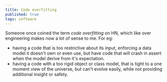 ```yaml
---
title: Code overfitting
published: true
tags: software
---
```

Someone once coined the term *code overfitting* on HN, which like over engineering makes now a lot of sense to me. For eg: 
- having a code that is too restrictive about its input, enforcing a data model it doesn't own or even use, but have code that will crash in assert when the model derive from it's expectation.
- having a code with a too rigid object or class model, that is tight to a one moment view of the universe, but can't evolve easily, while not providing additional insight or safety.
